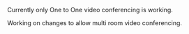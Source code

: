 Currently only One to One video conferencing is working.

Working on changes to allow multi room video conferencing.

